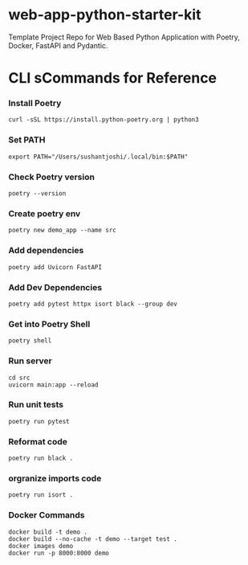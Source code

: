 # web-app-python-starter-kit

Template Project Repo for Web Based Python Application with Poetry, Docker, FastAPI and Pydantic.

# CLI sCommands for Reference

### Install Poetry
```
curl -sSL https://install.python-poetry.org | python3
```

### Set PATH
```
export PATH="/Users/sushantjoshi/.local/bin:$PATH"
```

### Check Poetry version
```
poetry --version
```

### Create poetry env
```
poetry new demo_app --name src
```

### Add dependencies
```
poetry add Uvicorn FastAPI
```

### Add Dev Dependencies
```
poetry add pytest httpx isort black --group dev
```

### Get into Poetry Shell
```
poetry shell
```

### Run server
```
cd src
uvicorn main:app --reload
```

### Run unit tests
```
poetry run pytest
```

### Reformat code
```
poetry run black .
```

### orgranize imports code
```
poetry run isort .
```

### Docker Commands
```
docker build -t demo .
docker build --no-cache -t demo --target test .
docker images demo
docker run -p 8000:8000 demo
```

